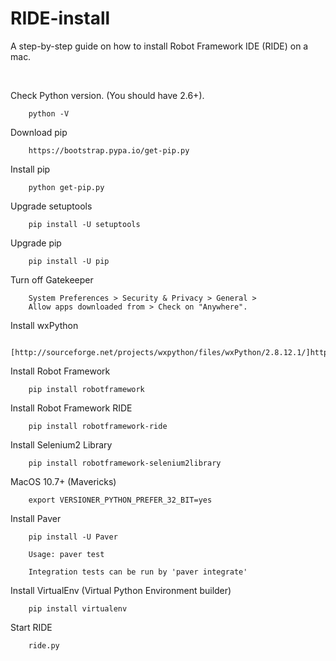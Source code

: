 RIDE-install
============

A step-by-step guide on how to install Robot Framework IDE (RIDE) on a mac.

<br/>


Check Python version. (You should have 2.6+).

		python -V
		
Download pip

		https://bootstrap.pypa.io/get-pip.py
		
Install pip

		python get-pip.py
		
Upgrade setuptools

		pip install -U setuptools
		
Upgrade pip

		pip install -U pip
		
Turn off Gatekeeper

		System Preferences > Security & Privacy > General > 
		Allow apps downloaded from > Check on "Anywhere".
		
Install wxPython

		[http://sourceforge.net/projects/wxpython/files/wxPython/2.8.12.1/]http://sourceforge.net/projects/wxpython/files/wxPython/2.8.12.1/
		
Install Robot Framework

		pip install robotframework
		
Install Robot Framework RIDE

		pip install robotframework-ride
		
Install Selenium2 Library

		pip install robotframework-selenium2library
		
MacOS 10.7+ (Mavericks)

		export VERSIONER_PYTHON_PREFER_32_BIT=yes
		
Install Paver

		pip install -U Paver
		
		Usage: paver test
		
		Integration tests can be run by 'paver integrate'
		
Install VirtualEnv (Virtual Python Environment builder)

		pip install virtualenv

Start RIDE

		ride.py		
